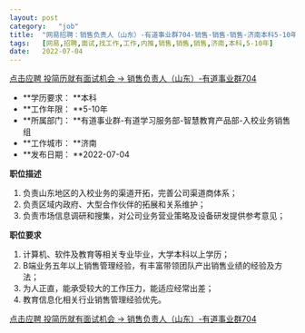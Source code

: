 ```yaml
---
layout:	post
category:	"job"
title:	"网易招聘：销售负责人（山东）-有道事业群704-销售-销售-销售-济南本科5-10年"
tags:	[网易,招聘,面试,找工作,工作,内推,销售,销售,销售,济南,本科,5-10年]
date:	2022-07-04
---
```


[点击应聘 投简历就有面试机会 -> 销售负责人（山东）-有道事业群704](http://mobile.bole.netease.com/bole/boleDetail?id=40972&employeeId=346f03c3cda5f04c&key=all)



- **学历要求： **本科
- **工作年限： **5-10年
- **所属部门： **有道事业群-有道学习服务部-智慧教育产品部-入校业务销售组
- **工作城市： **济南
- **发布日期： **2022-07-04



**职位描述**
1. 负责山东地区的入校业务的渠道开拓，完善公司渠道商体系；
2. 负责区域内政府、大型合作伙伴的拓展和关系维护；
3. 负责市场信息调研和搜集，对公司业务营业策略及设备研发提供参考意见；



**职位要求**
1. 计算机、软件及教育等相关专业毕业，大学本科以上学历；
2. B端业务五年以上销售管理经验，有丰富带领团队产出销售业绩的经验及方法；
3. 为人正直，能承受较大的工作压力，能适应经常出差；
5. 教育信息化相关行业销售管理经验优先。



[点击应聘 投简历就有面试机会 -> 销售负责人（山东）-有道事业群704](http://mobile.bole.netease.com/bole/boleDetail?id=40972&employeeId=346f03c3cda5f04c&key=all)